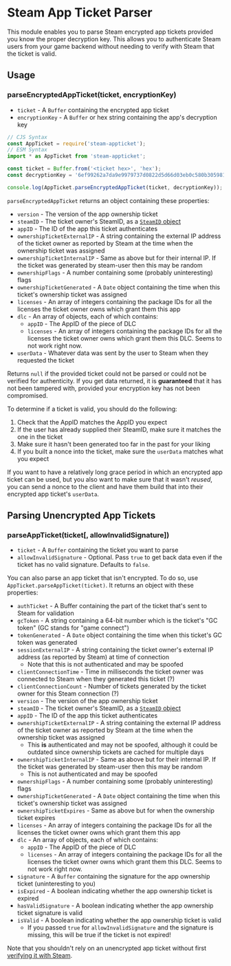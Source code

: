 # Steam App Ticket Parser

This module enables you to parse Steam encrypted app tickets provided you know the proper decryption key. This allows you
to authenticate Steam users from your game backend without needing to verify with Steam that the ticket is valid.

## Usage

### parseEncryptedAppTicket(ticket, encryptionKey)
- `ticket` - A `Buffer` containing the encrypted app ticket
- `encryptionKey` - A `Buffer` or hex string containing the app's decryption key

```js
// CJS Syntax
const AppTicket = require('steam-appticket');
// ESM Syntax
import * as AppTicket from 'steam-appticket';

const ticket = Buffer.from('<ticket hex>', 'hex');
const decryptionKey = '6ef99262a7da9e9979737d0822d5d66d03eb0c580b305981a505648b3e21b12e';

console.log(AppTicket.parseEncryptedAppTicket(ticket, decryptionKey));
```

`parseEncryptedAppTicket` returns an object containing these properties:

- `version` - The version of the app ownership ticket
- `steamID` - The ticket owner's SteamID, as a [`SteamID` object](https://www.npmjs.com/package/steamid)
- `appID` - The ID of the app this ticket authenticates
- `ownershipTicketExternalIP` - A string containing the external IP address of the ticket owner as reported by Steam at the time when the ownership ticket was assigned
- `ownershipTicketInternalIP` - Same as above but for their internal IP. If the ticket was generated by steam-user then this may be random
- `ownershipFlags` - A number containing some (probably uninteresting) flags
- `ownershipTicketGenerated` - A `Date` object containing the time when this ticket's ownership ticket was assigned
- `licenses` - An array of integers containing the package IDs for all the licenses the ticket owner owns which grant them this app
- `dlc` - An array of objects, each of which contains:
	- `appID` - The AppID of the piece of DLC
	- `licenses` - An array of integers containing the package IDs for all the licenses the ticket owner owns which grant them this DLC. Seems to not work right now.
- `userData` - Whatever data was sent by the user to Steam when they requested the ticket

Returns `null` if the provided ticket could not be parsed or could not be verified for authenticity. If you get data
returned, it is **guaranteed** that it has not been tampered with, provided your encryption key has not been compromised.

To determine if a ticket is valid, you should do the following:

1. Check that the AppID matches the AppID you expect
2. If the user has already supplied their SteamID, make sure it matches the one in the ticket
3. Make sure it hasn't been generated too far in the past for your liking
4. If you built a nonce into the ticket, make sure the `userData` matches what you expect 

If you want to have a relatively long grace period in which an encrypted app ticket can be used, but you also want to
make sure that it wasn't *reused*, you can send a nonce to the client and have them build that into their encrypted app
ticket's `userData`.

## Parsing Unencrypted App Tickets

### parseAppTicket(ticket[, allowInvalidSignature])
- `ticket` - A `Buffer` containing the ticket you want to parse
- `allowInvalidSignature` - Optional. Pass `true` to get back data even if the ticket has no valid signature. Defaults to `false`.

You can also parse an app ticket that isn't encrypted. To do so, use `AppTicket.parseAppTicket(ticket)`. It returns
an object with these properties:

- `authTicket` - A Buffer containing the part of the ticket that's sent to Steam for validation
- `gcToken` - A string containing a 64-bit number which is the ticket's "GC token" (GC stands for "game connect")
- `tokenGenerated` - A `Date` object containing the time when this ticket's GC token was generated
- `sessionExternalIP` - A string containing the ticket owner's external IP address (as reported by Steam) at time of connection
    - Note that this is not authenticated and may be spoofed
- `clientConnectionTime` - Time in milliseconds the ticket owner was connected to Steam when they generated this ticket (?)
- `clientConnectionCount` - Number of tickets generated by the ticket owner for this Steam connection (?)
- `version` - The version of the app ownership ticket
- `steamID` - The ticket owner's SteamID, as a [`SteamID` object](https://www.npmjs.com/package/steamid)
- `appID` - The ID of the app this ticket authenticates
- `ownershipTicketExternalIP` - A string containing the external IP address of the ticket owner as reported by Steam at the time when the ownership ticket was assigned
    - This **is** authenticated and may not be spoofed, although it could be outdated since ownership tickets are cached for multiple days
- `ownershipTicketInternalIP` - Same as above but for their internal IP. If the ticket was generated by steam-user then this may be random
    - This is not authenticated and may be spoofed
- `ownershipFlags` - A number containing some (probably uninteresting) flags
- `ownershipTicketGenerated` - A `Date` object containing the time when this ticket's ownership ticket was assigned
- `ownershipTicketExpires` - Same as above but for when the ownership ticket expires
- `licenses` - An array of integers containing the package IDs for all the licenses the ticket owner owns which grant them this app
- `dlc` - An array of objects, each of which contains:
	- `appID` - The AppID of the piece of DLC
	- `licenses` - An array of integers containing the package IDs for all the licenses the ticket owner owns which grant them this DLC. Seems to not work right now.
- `signature` - A `Buffer` containing the signature for the app ownership ticket (uninteresting to you)
- `isExpired` - A boolean indicating whether the app ownership ticket is expired
- `hasValidSignature` - A boolean indicating whether the app ownership ticket signature is valid
- `isValid` - A boolean indicating whether the app ownership ticket is valid
	- If you passed `true` for `allowInvalidSignature` and the signature is missing, this will be true if the ticket is not expired!

Note that you shouldn't rely on an unencrypted app ticket without first
[verifying it with Steam](https://partner.steamgames.com/doc/webapi/ISteamUserAuth#AuthenticateUserTicket).
